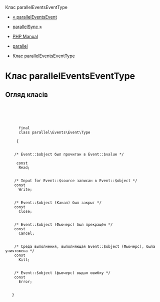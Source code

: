Клас parallelEventsEventType

-   [« parallelEventsEvent](class.parallel-events-event.html)
    
-   [parallelSync »](class.parallel-sync.html)
    
-   [PHP Manual](index.html)
    
-   [parallel](book.parallel.html)
    
-   Клас parallelEventsEventType
    

# Клас parallelEventsEventType

## Огляд класів

```synopsis



    
     
      final
      class parallel\Events\Event\Type
     
     {


    /* Event::$object был прочитан в Event::$value */
    
     const
      Read;


    /* Input for Event::$source записан в Event::$object */
    const
      Write;


    /* Event::$object (Канал) был закрыт */
    const
      Close;


    /* Event::$object (Фьючерс) был прекращён */
    const
      Cancel;


    /* Среда выполнения, выполняющая Event::$object (Фьючерс), была уничтожена */
    const
      Kill;


    /* Event::$object (фьючерс) выдал ошибку */
    const
      Error;


   }
```